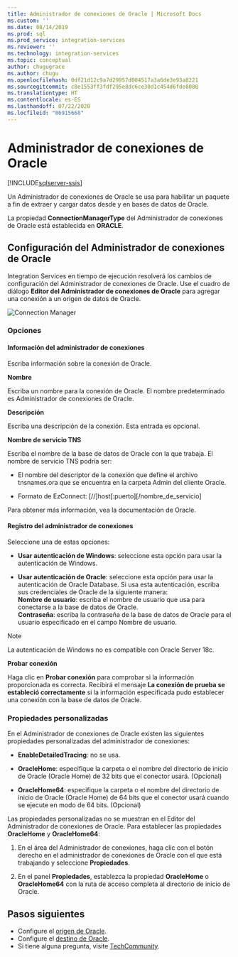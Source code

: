 ```yaml
---
title: Administrador de conexiones de Oracle | Microsoft Docs
ms.custom: ''
ms.date: 08/14/2019
ms.prod: sql
ms.prod_service: integration-services
ms.reviewer: ''
ms.technology: integration-services
ms.topic: conceptual
author: chugugrace
ms.author: chugu
ms.openlocfilehash: 0df21d12c9a7d29957d004517a3a6de3e93a8221
ms.sourcegitcommit: c8e1553ff3fdf295e8dc6ce30d1c454d6fde8088
ms.translationtype: HT
ms.contentlocale: es-ES
ms.lasthandoff: 07/22/2020
ms.locfileid: "86915668"
---
```

# <a name="oracle-connection-manager"></a>Administrador de conexiones de Oracle

[!INCLUDE[sqlserver-ssis](../../includes/applies-to-version/sqlserver-ssis.md)]

Un Administrador de conexiones de Oracle se usa para habilitar un paquete a fin de extraer y cargar datos desde y en bases de datos de Oracle.

La propiedad **ConnectionManagerType** del Administrador de conexiones de Oracle está establecida en **ORACLE**.

## <a name="configuring-the-oracle-connection-manager"></a>Configuración del Administrador de conexiones de Oracle

Integration Services en tiempo de ejecución resolverá los cambios de configuración del Administrador de conexiones de Oracle. Use el cuadro de diálogo **Editor del Administrador de conexiones de Oracle** para agregar una conexión a un origen de datos de Oracle.

![Connection Manager](media/oracle-connection-manager.png)

### <a name="options"></a>Opciones

#### <a name="connection-manager-information"></a>Información del administrador de conexiones

Escriba información sobre la conexión de Oracle.

**Nombre**

Escriba un nombre para la conexión de Oracle. El nombre predeterminado es Administrador de conexiones de Oracle. 

**Descripción** 

Escriba una descripción de la conexión. Esta entrada es opcional.

**Nombre de servicio TNS**

Escriba el nombre de la base de datos de Oracle con la que trabaja. El nombre de servicio TNS podría ser:

- El nombre del descriptor de la conexión que define el archivo tnsnames.ora que se encuentra en la carpeta Admin del cliente Oracle.

- Formato de EzConnect: [//]host[:puerto][/nombre_de_servicio]

Para obtener más información, vea la documentación de Oracle.

#### <a name="connection-manager-logging"></a>Registro del administrador de conexiones

Seleccione una de estas opciones:

- **Usar autenticación de Windows**: seleccione esta opción para usar la autenticación de Windows.

- **Usar autenticación de Oracle**: seleccione esta opción para usar la autenticación de Oracle Database. Si usa esta autenticación, escriba sus credenciales de Oracle de la siguiente manera:  
    **Nombre de usuario**: escriba el nombre de usuario que usa para conectarse a la base de datos de Oracle.  
    **Contraseña**: escriba la contraseña de la base de datos de Oracle para el usuario especificado en el campo Nombre de usuario.

> [!NOTE]
>
>La autenticación de Windows no es compatible con Oracle Server 18c.

**Probar conexión**

Haga clic en **Probar conexión** para comprobar si la información proporcionada es correcta. Recibirá el mensaje **La conexión de prueba se estableció correctamente** si la información especificada pudo establecer una conexión con la base de datos de Oracle.

### <a name="custom-properties"></a>Propiedades personalizadas

En el Administrador de conexiones de Oracle existen las siguientes propiedades personalizadas del administrador de conexiones:

- **EnableDetailedTracing**: no se usa.

- **OracleHome**: especifique la carpeta o el nombre del directorio de inicio de Oracle (Oracle Home) de 32 bits que el conector usará. (Opcional)

- **OracleHome64**: especifique la carpeta o el nombre del directorio de inicio de Oracle (Oracle Home) de 64 bits que el conector usará cuando se ejecute en modo de 64 bits. (Opcional)

Las propiedades personalizadas no se muestran en el Editor del Administrador de conexiones de Oracle. Para establecer las propiedades **OracleHome** y **OracleHome64**:

1. En el área del Administrador de conexiones, haga clic con el botón derecho en el administrador de conexiones de Oracle con el que está trabajando y seleccione **Propiedades**.

2. En el panel **Propiedades**, establezca la propiedad **OracleHome** o **OracleHome64** con la ruta de acceso completa al directorio de inicio de Oracle.

## <a name="next-steps"></a>Pasos siguientes

- Configure el [origen de Oracle](oracle-source.md).
- Configure el [destino de Oracle](oracle-destination.md).
- Si tiene alguna pregunta, visite [TechCommunity](https://aka.ms/AA5u35j).
